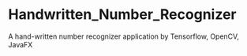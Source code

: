 # Handwritten_Number_Recognizer

A hand-written number recognizer application by Tensorflow, OpenCV, JavaFX